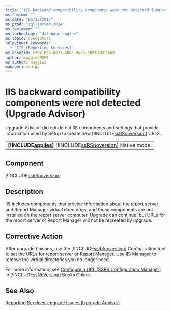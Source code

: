 ```yaml
---
title: "IIS backward compatibility components were not detected (Upgrade Advisor) | Microsoft Docs"
ms.custom: ""
ms.date: "06/13/2017"
ms.prod: "sql-server-2014"
ms.reviewer: ""
ms.technology: "database-engine"
ms.topic: conceptual
helpviewer_keywords: 
  - "IIS [Reporting Services]"
ms.assetid: e794185a-0a77-480a-9aea-d09f8760a6b8
author: maggiesMSFT 
ms.author: maggies
manager: craigg
---
```

# IIS backward compatibility components were not detected (Upgrade Advisor)
  Upgrade Advisor did not detect IIS components and settings that provide information used by Setup to create new [!INCLUDE[ssRSnoversion](../../includes/ssrsnoversion-md.md)] URLS.  
  
||  
|-|  
|**[!INCLUDE[applies](../../includes/applies-md.md)]**  [!INCLUDE[ssRSnoversion](../../includes/ssrsnoversion-md.md)] Native mode.|  
  
## Component  
 [!INCLUDE[ssRSnoversion](../../includes/ssrsnoversion-md.md)]  
  
## Description  
 IIS includes components that provide information about the report server and Report Manager virtual directories, and those components are not installed on the report server computer. Upgrade can continue, but URLs for the report server or Report Manager will not be recreated by upgrade.  
  
## Corrective Action  
 After upgrade finishes, use the [!INCLUDE[ssRSnoversion](../../includes/ssrsnoversion-md.md)] Configuration tool to set the URLs for report server or Report Manager. Use IIS Manager to remove the virtual directories you no longer need.  
  
 For more information, see [Configure a URL  &#40;SSRS Configuration Manager&#41;](../../reporting-services/install-windows/configure-a-url-ssrs-configuration-manager.md) in [!INCLUDE[ssNoVersion](../../includes/ssnoversion-md.md)] Books Online.  
  
## See Also  
 [Reporting Services Upgrade Issues &#40;Upgrade Advisor&#41;](../../../2014/sql-server/install/reporting-services-upgrade-issues-upgrade-advisor.md)  
  
  
